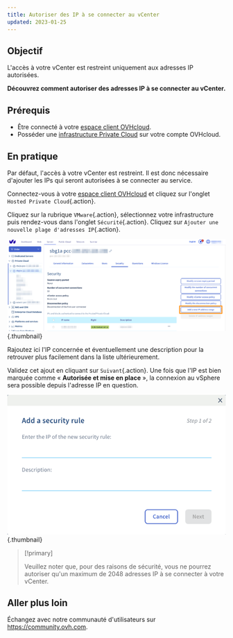 ```yaml
---
title: Autoriser des IP à se connecter au vCenter
updated: 2023-01-25
---
```


## Objectif

L'accès à votre vCenter est restreint uniquement aux adresses IP autorisées.

**Découvrez comment autoriser des adresses IP à se connecter au vCenter.**

## Prérequis

* Être connecté à votre [espace client OVHcloud](https://www.ovh.com/auth/?action=gotomanager&from=https://www.ovh.com/fr/&ovhSubsidiary=fr).
* Posséder une [infrastructure Private Cloud](https://www.ovhcloud.com/fr/enterprise/products/hosted-private-cloud/) sur votre compte OVHcloud.

## En pratique

Par défaut, l'accès à votre vCenter est restreint. Il est donc nécessaire d'ajouter les IPs qui seront autorisées à se connecter au service.

Connectez-vous à votre [espace client OVHcloud](https://www.ovh.com/auth/?action=gotomanager&from=https://www.ovh.com/fr/&ovhSubsidiary=fr) et cliquez sur l'onglet `Hosted Private Cloud`{.action}.

Cliquez sur la rubrique `VMware`{.action}, sélectionnez votre infrastructure puis rendez-vous dans l'onglet `Sécurité`{.action}. Cliquez sur `Ajouter une nouvelle plage d'adresses IP`{.action}.

![vCenter](images/restrictIP.JPG){.thumbnail}

Rajoutez ici l'IP concernée et éventuellement une description pour la retrouver plus facilement dans la liste ultérieurement.

Validez cet ajout en cliquant sur `Suivant`{.action}. Une fois que l'IP est bien marquée comme « **Autorisée et mise en place** », la connexion au vSphere sera possible depuis l'adresse IP en question.

![vCenter](images/restrictIP2.JPG){.thumbnail}

> [!primary]
>
> Veuillez noter que, pour des raisons de sécurité, vous ne pourrez autoriser qu'un maximum de 2048 adresses IP à se connecter à votre vCenter.
>

## Aller plus loin

Échangez avec notre communauté d'utilisateurs sur <https://community.ovh.com>.
